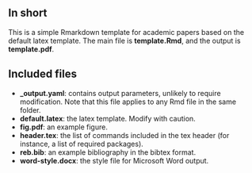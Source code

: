## In short

This is a simple Rmarkdown template for academic papers based on the default latex template. The main file is **template.Rmd**, and the output is **template.pdf**. 


## Included files

- **_output.yaml**: contains output parameters, unlikely to require modification. Note that this file applies to any Rmd file in the same folder.
- **default.latex**: the latex template. Modify with caution.
- **fig.pdf**: an example figure.
- **header.tex**: the list of commands included in the tex header (for instance, a list of required packages).
- **reb.bib**: an example bibliography in the bibtex format.
- **word-style.docx**: the style file for Microsoft Word output.